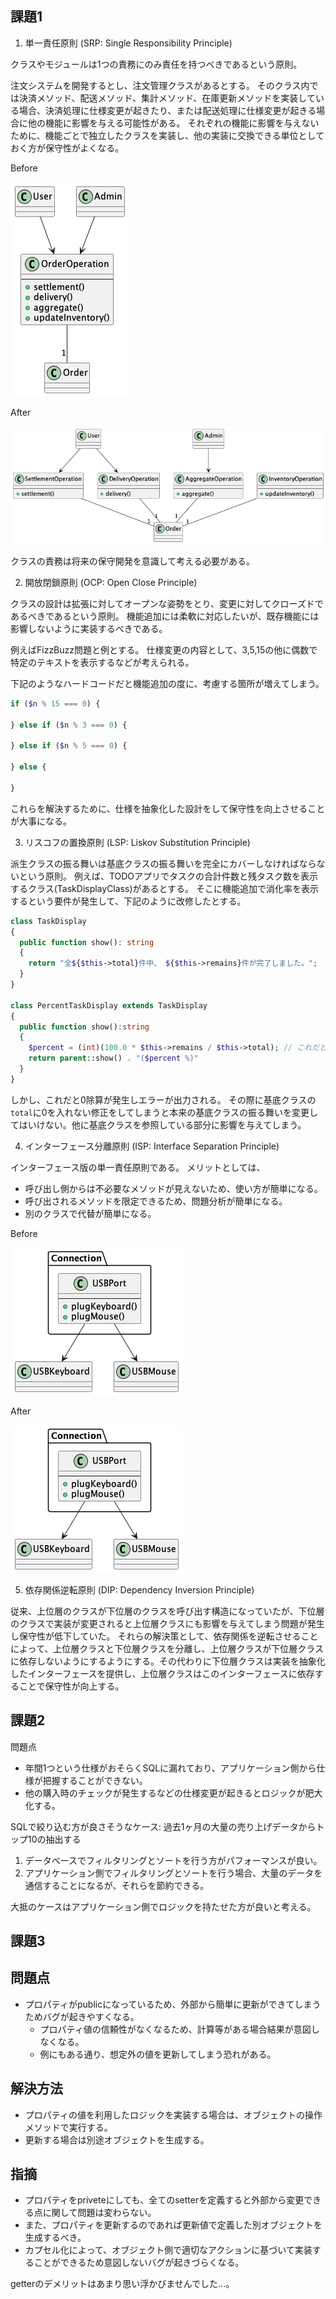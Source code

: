 ## 課題1

1. 単一責任原則 (SRP: Single Responsibility Principle)

クラスやモジュールは1つの責務にのみ責任を持つべきであるという原則。

注文システムを開発するとし、注文管理クラスがあるとする。
そのクラス内では決済メソッド、配送メソッド、集計メソッド、在庫更新メソッドを実装している場合、決済処理に仕様変更が起きたり、または配送処理に仕様変更が起きる場合に他の機能に影響を与える可能性がある。
それぞれの機能に影響を与えないために、機能ごとで独立したクラスを実装し、他の実装に交換できる単位としておく方が保守性がよくなる。

Before

![前](./srp_before.png)

After

![後](./srp_after.png)


クラスの責務は将来の保守開発を意識して考える必要がある。

2. 開放閉鎖原則 (OCP: Open Close Principle)

クラスの設計は拡張に対してオープンな姿勢をとり、変更に対してクローズドであるべきであるという原則。
機能追加には柔軟に対応したいが、既存機能には影響しないように実装するべきである。

例えばFizzBuzz問題と例とする。
仕様変更の内容として、3,5,15の他に偶数で特定のテキストを表示するなどが考えられる。

下記のようなハードコードだと機能追加の度に、考慮する箇所が増えてしまう。

````php
if ($n % 15 === 0) {

} else if ($n % 3 === 0) {

} else if ($n % 5 === 0) {

} else {

}
````

これらを解決するために、仕様を抽象化した設計をして保守性を向上させることが大事になる。

3. リスコフの置換原則 (LSP: Liskov Substitution Principle)

派生クラスの振る舞いは基底クラスの振る舞いを完全にカバーしなければならないという原則。
例えば、TODOアプリでタスクの合計件数と残タスク数を表示するクラス(TaskDisplayClass)があるとする。
そこに機能追加で消化率を表示するという要件が発生して、下記のように改修したとする。


````php
class TaskDisplay
{
  public function show(): string
  {
    return "全${$this->total}件中、 ${$this->remains}件が完了しました。";
  }
}

class PercentTaskDisplay extends TaskDisplay
{
  public function show():string
  {
    $percent = (int)(100.0 * $this->remains / $this->total); // これだと0除算が発生！！
    return parent::show() . "($percent %)"
  }
}
````

しかし、これだと0除算が発生しエラーが出力される。
その際に基底クラスの`total`に0を入れない修正をしてしまうと本来の基底クラスの振る舞いを変更してはいけない。他に基底クラスを参照している部分に影響を与えてしまう。

4. インターフェース分離原則 (ISP: Interface Separation Principle)

インターフェース版の単一責任原則である。
メリットとしては、
- 呼び出し側からは不必要なメソッドが見えないため、使い方が簡単になる。
- 呼び出されるメソッドを限定できるため、問題分析が簡単になる。
- 別のクラスで代替が簡単になる。

Before

![前](./isp_before.png)

After

![後](./isp_before.png)


5. 依存関係逆転原則 (DIP: Dependency Inversion Principle)

従来、上位層のクラスが下位層のクラスを呼び出す構造になっていたが、下位層のクラスで実装が変更されると上位層クラスにも影響を与えてしまう問題が発生し保守性が低下していた。
それらの解決策として、依存関係を逆転させることによって、上位層クラスと下位層クラスを分離し、上位層クラスが下位層クラスに依存しないようにするようにする。その代わりに下位層クラスは実装を抽象化したインターフェースを提供し、上位層クラスはこのインターフェースに依存することで保守性が向上する。

## 課題2

問題点
- 年間1つという仕様がおそらくSQLに漏れており、アプリケーション側から仕様が把握することができない。
- 他の購入時のチェックが発生するなどの仕様変更が起きるとロジックが肥大化する。


SQLで絞り込む方が良さそうなケース: 過去1ヶ月の大量の売り上げデータからトップ10の抽出する
1. データベースでフィルタリングとソートを行う方がパフォーマンスが良い。
2. アプリケーション側でフィルタリングとソートを行う場合、大量のデータを通信することになるが、それらを節約できる。

大抵のケースはアプリケーション側でロジックを持たせた方が良いと考える。

## 課題3

## 問題点
- プロパティがpublicになっているため、外部から簡単に更新ができてしまうためバグが起きやすくなる。
  - プロパティ値の信頼性がなくなるため、計算等がある場合結果が意図しなくなる。
  - 例にもある通り、想定外の値を更新してしまう恐れがある。

## 解決方法
- プロパティの値を利用したロジックを実装する場合は、オブジェクトの操作メソッドで実行する。
- 更新する場合は別途オブジェクトを生成する。

## 指摘
- プロパティをpriveteにしても、全てのsetterを定義すると外部から変更できる点に関して問題は変わらない。
- また、プロパティを更新するのであれば更新値で定義した別オブジェクトを生成するべき。
- カプセル化によって、オブジェクト側で適切なアクションに基づいて実装することができるため意図しないバグが起きづらくなる。

getterのデメリットはあまり思い浮かびませんでした...。


